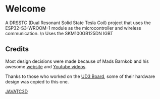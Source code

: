 Welcome
======
A DRSSTC (Dual Resonant Solid State Tesla Coil) project that uses the ESP32-S3-WROOM-1 module as the microcontroller and wireless communication. \n
Uses the SKM100GB125DN IGBT

Credits
-------
Most design decisions were made because of Mads Barnkob and his awesome [website](https://kaizerpowerelectronics.dk/tesla-coils/drsstc-design-guide/) and [Youtube videos](https://www.youtube.com/@KaizerPowerElectronicsDk).

Thanks to those who worked on the [UD3 Board](https://github.com/Netzpfuscher/UD3), some of their hardware design was copied to this one.

[JAVATC3D](https://www.classictesla.com/java/javatc3d/javatc3d.html)
